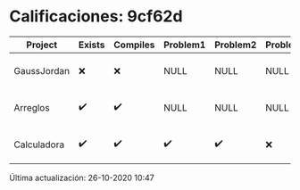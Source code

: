 # Calificaciones: 9cf62d
|Project|Exists|Compiles|Problem1|Problem2|Problem3|Extra|Grade|CommitHash|CommitDate|CheckDate|DueDate|Comments|
|-|-|-|-|-|-|-|-|-|-|-|-|-|
|GaussJordan|❌|❌|NULL|NULL|NULL|NULL|NULL|NULL|NULL|26-10-2020 10:47:07|nan|No se encontró el archivo en PracticasComputacionI/GaussJordan/GaussJordan.cpp|
|Arreglos|✔️|✔️|NULL|NULL|NULL|NULL|NULL|1cbb6970e3e0606715ec0ba7a66e8581571c7353|22-10-2020 20:18:14|26-10-2020 10:47:04|nan|NULL|
|Calculadora|✔️|✔️|✔️|✔️|❌|❌|9.0|4436a98e69ba41732c4e3f5ed8a1ec2d42ca5233|08-10-2020 21:35:59|15-10-2020 21:23:40|2020-10-15 21:00:00|No implementa la operación división/No acepta números flotantes|

Última actualización: 26-10-2020 10:47